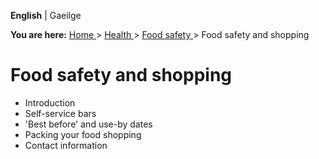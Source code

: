 **English** |  Gaeilge 

**You are here:** [ Home ](/en/) > [ Health ](/en/health/) > [ Food safety
](/en/health/food-safety/) > Food safety and shopping

#  Food safety and shopping

  * Introduction 
  * Self-service bars 
  * 'Best before' and use-by dates 
  * Packing your food shopping 
  * Contact information 
